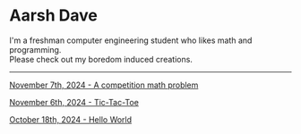 # Aarsh Dave

I'm a freshman computer engineering student who likes math and programming.  
Please check out my boredom induced creations.  

---

[November 7th, 2024 - A competition math problem](https://github.com/a4rsh/a4rsh.github.io/blob/main/11-07-2024.md#a-competition-math-problem)  

[November 6th, 2024 - Tic-Tac-Toe](https://github.com/a4rsh/a4rsh.github.io/blob/main/11-06-2024.md)  

[October 18th, 2024 - Hello World](https://github.com/a4rsh/blog/blob/main/10-18-2024.md)  
